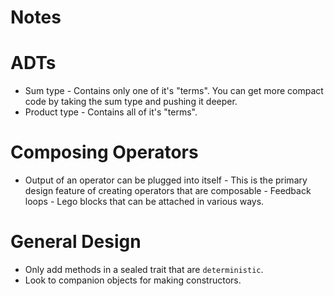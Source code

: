 # Notes

# ADTs
+ Sum type - Contains only one of it's "terms". You can get more compact code by taking the sum type and pushing it deeper.
+ Product type - Contains all of it's "terms".

# Composing Operators
+ Output of an operator can be plugged into itself - This is the primary design feature of creating operators that
are composable - Feedback loops - Lego blocks that can be attached in various ways.

# General Design
+ Only add methods in a sealed trait that are `deterministic`.
+ Look to companion objects for making constructors.